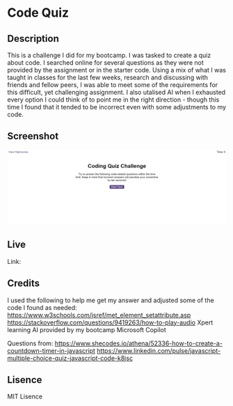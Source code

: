 # Code Quiz

## Description
This is a challenge I did for my bootcamp. I was tasked to create a quiz about code. I searched online for several questions as they were not provided by the assignment or in the starter code. Using a mix of what I was taught in classes for the last few weeks, research and discussing with friends and fellow peers, I was able to meet some of the requirements for this difficult, yet challenging assignment. I also utalised AI when I exhausted every option I could think of to point me in the right direction - though this time I found that it tended to be incorrect even with some adjustments to my code.

## Screenshot
![Alt text](image.png)

## Live
Link: 

## Credits
I used the following to help me get my answer and adjusted some of the code I found as needed:
https://www.w3schools.com/jsref/met_element_setattribute.asp
https://stackoverflow.com/questions/9419263/how-to-play-audio
Xpert learning AI provided by my bootcamp
Microsoft Copilot

Questions from:
https://www.shecodes.io/athena/52336-how-to-create-a-countdown-timer-in-javascript
https://www.linkedin.com/pulse/javascript-multiple-choice-quiz-javascript-code-k8jsc

## Lisence
MIT Lisence